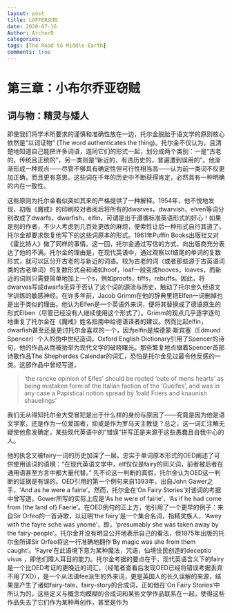 ```yaml
---
layout: post
title: LOFFER文档
date: 2020-07-16
Author: ArcherD
categories: 
tags: [The Road to Middle-Earth]
comments: true
--- 
```


# 第三章：小布尔乔亚窃贼

## 词与物：精灵与矮人

即使我们将学术所要求的谨慎和准确性放在一边，托尔金脱胎于语文学的原则核心依然是“以词证物” (The word authenticates the thing)。托尔金不仅认为，且清楚地知道自己能把许多词语，连同它们的形式一起，划分成两个类别：一是“古老的，传统且正统的”，另一类则是“新近的，有违历史的，普遍遭到误用的”。他渐渐形成一种观点——尽管不够具有确定性但可行性相当高——认为前一类词不仅更加正确，而且更有意思。这些词在千年的历史中不断获得肯定，必然具有一种明确的内在一致性。

这些原则为托尔金看似突如其来的严格提供了一种解释。1954年，他不悦地发现，初版《魔戒》的印刷校对者阅后将所有的dwarves，dwarvish，elven等词分别改成了dwarfs，dwarfish，elfin，可谓是出于遵循标准英语形式的好心！如果是别的作者，不少人考虑到几百处更改的麻烦，便索性让后一种形式自行其道了。托尔金却要求恢复他写下的这些词原本的形式。1961年Puffin Books出版社又对《霍比特人》做了同样的事情。这一回，托尔金通过写信的方式，向出版商充分表达了他的不满。托尔金的理由是，在现代英语中，通过观察以f结尾的单词的复数形式，就可以区分开古老的与新近的词语。较为古老的词（或者那些源于古英语词类的古老单词）的复数形式会和诸如hoof，loaf一般变成hooves，loaves，而新近的词则只需要简单地加上一个s，例如proofs，tiffs，rebuffs。因此，将dwarves写成dwarfs无异于否认了这个词的源流与历史，触动了托尔金久经语文学训练的敏感神经。在许多年前，Jacob Grimm在他的辞典里把Elfen一词删掉也是出于类似的理由。他认为Elfen是一个英语外来词，便将其替换成了德语原生的形式Elben（尽管已经没有人继续使用这个形式了）。Grimm的观点几乎逐字逐句地重复了托尔金在《魔戒》姓名指南中给德语译者的建议。然而比起elfin，dwarfish甚至还是更讨托尔金喜欢的一个，因为elfin是埃德蒙·斯宾塞（Edmund Spencer）个人的伪中世纪造词。Oxford English Dictionary引用了Spencer的诗句，他的作品从而被抬举为现代文学的破晓曙光。那些繁复地点缀着Spencer首部诗歌作品The Shepherdes Calendar的词汇，恐怕是托尔金见过最令他反感的一类。这部作品中曾经写道，

> ‘the rancke opinion of  Elfes’ should be rooted ‘oute of mens hearts’ as being mistaken form of the Italian faction of the ‘Guelfes’, and was in any case a Papistical notion spread by ‘bald Friers and knaunish shauelings’

我们无从得知托尔金大受冒犯是出于什么样的身份与原因了——究竟是因为他是语文学家，还是作为一位爱国者，抑或是作为罗马天主教徒？总之，这一词汇注解无疑使他愈发确定，某些现代英语中的“错误”拼写正是来源于这些愚蠢且自我中心的人。

他的执念又被fairy一词的历史加深了一层。忠实于单词原本形式的OED阐述了可供使用该词的语境：“在现代英语文学中，elf仅仅是fairy的同义词，前者被后者在通用语甚至方言中都大量代替。” 先不论这一判断的真假，托尔金认为OED这一判断的证据是有误的。OED引用的第一个例句来自1393年，出自John Gawer之手，‘And as he were a fairie’。然而，托尔金在‘On Fairy Stories’对该词的考据中曾写道，Gower所写的实际上应是‘As he were of fairie’，‘As if he had come from (the land of) Faerie’。在OED例句的正上方，他引用了一个更早的例子：来自Sir Orfeo的一首诗歌，以证明‘the fairy’是一个集合名词，指精灵族人，‘Awey with the fayre sche was ynome’，即，‘presumably she was taken away by the fairy-people’。托尔金并没有明显公开地表示自己的看法，但1975年出版的托尔金所译Sir Orfeo将这一行准确地翻作‘By magic was she from them caught’。‘Fayre’在此语境下意为某种魔法，咒语，仙境住民创造的deceptio visus ，即他们障人耳目的能力。托尔金考据的要点在于，现代英语含义下的fairy是一个比OED考证的更晚近的词汇，（经笔者查看后发现OED已经将错误考据丢弃不用了XD），是一个从法语fee派生的外来词，更是英国人的长久误解的来源，结果是产生了诸如fairy-tale，fairy-story的合成词，正如他在‘On Fairy Stories‘中所认为的，这些定义与概念均模糊的合成词和某些文学作品联系在一起，使得这些作品失去了它们作为某种再创作，甚至是作为
